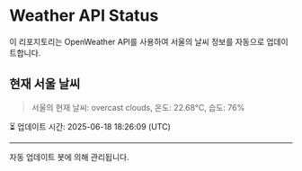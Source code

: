 
# Weather API Status

이 리포지토리는 OpenWeather API를 사용하여 서울의 날씨 정보를 자동으로 업데이트합니다.

## 현재 서울 날씨
> 서울의 현재 날씨: overcast clouds, 온도: 22.68°C, 습도: 76%

⏳ 업데이트 시간: 2025-06-18 18:26:09 (UTC)

---
자동 업데이트 봇에 의해 관리됩니다.
